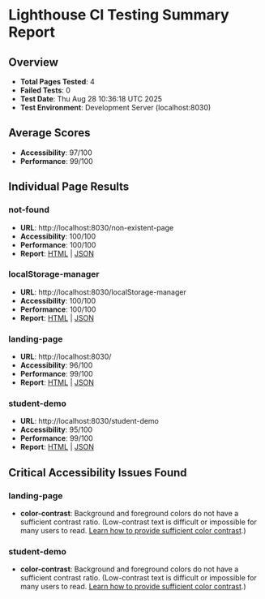 # Lighthouse CI Testing Summary Report

## Overview

- **Total Pages Tested**: 4
- **Failed Tests**: 0
- **Test Date**: Thu Aug 28 10:36:18 UTC 2025
- **Test Environment**: Development Server (localhost:8030)

## Average Scores

- **Accessibility**: 97/100
- **Performance**: 99/100

## Individual Page Results

### not-found

- **URL**: http://localhost:8030/non-existent-page
- **Accessibility**: 100/100
- **Performance**: 100/100
- **Report**: [HTML](html/not-found.report.html) | [JSON](json/not-found.report.json)

### localStorage-manager

- **URL**: http://localhost:8030/localStorage-manager
- **Accessibility**: 100/100
- **Performance**: 100/100
- **Report**: [HTML](html/localStorage-manager.report.html) | [JSON](json/localStorage-manager.report.json)

### landing-page

- **URL**: http://localhost:8030/
- **Accessibility**: 96/100
- **Performance**: 99/100
- **Report**: [HTML](html/landing-page.report.html) | [JSON](json/landing-page.report.json)

### student-demo

- **URL**: http://localhost:8030/student-demo
- **Accessibility**: 95/100
- **Performance**: 99/100
- **Report**: [HTML](html/student-demo.report.html) | [JSON](json/student-demo.report.json)

## Critical Accessibility Issues Found

### landing-page

- **color-contrast**: Background and foreground colors do not have a sufficient contrast ratio. (Low-contrast text is difficult or impossible for many users to read. [Learn how to provide sufficient color contrast](https://dequeuniversity.com/rules/axe/4.10/color-contrast).)

### student-demo

- **color-contrast**: Background and foreground colors do not have a sufficient contrast ratio. (Low-contrast text is difficult or impossible for many users to read. [Learn how to provide sufficient color contrast](https://dequeuniversity.com/rules/axe/4.10/color-contrast).)
